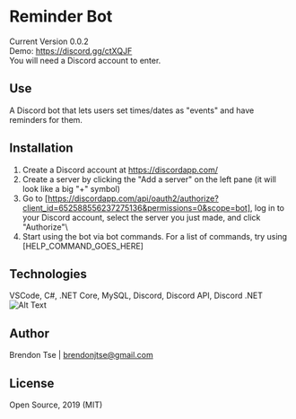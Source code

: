 # Reminder Bot

Current Version 0.0.2  
Demo: https://discord.gg/ctXQJF  
You will need a Discord account to enter.  

## Use

A Discord bot that lets users set times/dates as "events" and have reminders for them.

## Installation

1. Create a Discord account at https://discordapp.com/
2. Create a server by clicking the "Add a server" on the left pane (it will look like a big "+" symbol)
3. Go to [https://discordapp.com/api/oauth2/authorize?client_id=652588556237275136&permissions=0&scope=bot], log in to your Discord account, select the server you just made, and click "Authorize"\
4. Start using the bot via bot commands. For a list of commands, try using [HELP_COMMAND_GOES_HERE]

## Technologies 

VSCode, C#, .NET Core, MySQL, Discord, Discord API, Discord .NET
![Alt Text](https://www.writebots.com/wp-content/uploads/2019/06/3.jpg)

## Author

Brendon Tse | brendonjtse@gmail.com


## License

Open Source, 2019 (MIT)
